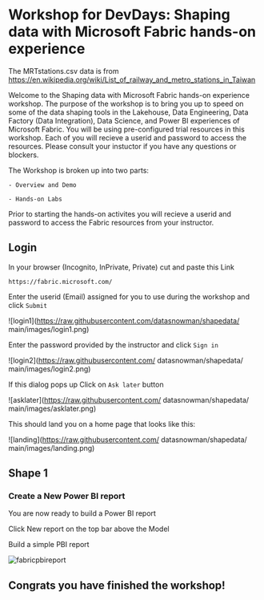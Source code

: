 # Workshop for DevDays: Shaping data with Microsoft Fabric hands-on experience

The MRTstations.csv data is from 
https://en.wikipedia.org/wiki/List_of_railway_and_metro_stations_in_Taiwan

Welcome to the Shaping data with Microsoft Fabric hands-on experience workshop.  The purpose of the workshop is to bring you up to speed on some of the data shaping tools in the Lakehouse, Data Engineering, Data Factory (Data Integration), Data Science, and Power BI experiences of Microsoft Fabric.  You will be using pre-configured trial resources in this workshop.  Each of you will recieve a userid and password to access the resources.  Please consult your instuctor if you have any questions or blockers.

The Workshop is broken up into two parts:

    - Overview and Demo

    - Hands-on Labs

Prior to starting the hands-on activites you will recieve a userid and password to access the Fabric resources from your instructor.

## Login

In your browser (Incognito, InPrivate, Private) cut and paste this Link

```
https://fabric.microsoft.com/
```
 
Enter the userid (Email) assigned for you to use during the workshop and click `Submit`

![login1](https://raw.githubusercontent.com/datasnowman/shapedata/
main/images/login1.png)


Enter the password provided by the instructor and click `Sign in`

![login2](https://raw.githubusercontent.com/
datasnowman/shapedata/
main/images/login2.png)

If this dialog pops up Click on `Ask later` button

![asklater](https://raw.githubusercontent.com/
datasnowman/shapedata/
main/images/asklater.png)

This should land you on a home page that looks like this:

![landing](https://raw.githubusercontent.com/
datasnowman/shapedata/
main/images/landing.png)

## Shape 1 


### Create a New Power BI report

You are now ready to build a Power BI report

Click New report on the top bar above the Model

Build a simple PBI report

![fabricpbireport](https://raw.githubusercontent.com/datasnowman/shapedata/main/images/fabricpbireport.png)


## Congrats you have finished the workshop!